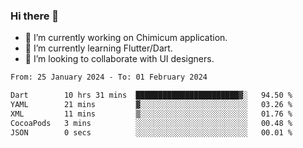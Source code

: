 ### Hi there 👋

<!--
**devcat37/devcat37** is a ✨ _special_ ✨ repository because its `README.md` (this file) appears on your GitHub profile.-->


- 🔭 I’m currently working on Chimicum application.
- 🌱 I’m currently learning Flutter/Dart.
- 👯 I’m looking to collaborate with UI designers.
<!-- - 🤔 I’m looking for help with ... -->

<!--START_SECTION:waka-->

```txt
From: 25 January 2024 - To: 01 February 2024

Dart        10 hrs 31 mins  ███████████████████████▓░   94.50 %
YAML        21 mins         ▓░░░░░░░░░░░░░░░░░░░░░░░░   03.26 %
XML         11 mins         ▒░░░░░░░░░░░░░░░░░░░░░░░░   01.76 %
CocoaPods   3 mins          ░░░░░░░░░░░░░░░░░░░░░░░░░   00.48 %
JSON        0 secs          ░░░░░░░░░░░░░░░░░░░░░░░░░   00.01 %
```

<!--END_SECTION:waka-->
